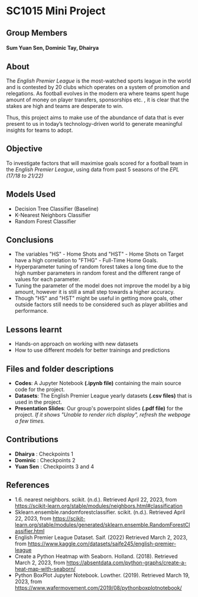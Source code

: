 # SC1015 Mini Project

## Group Members
#### Sum Yuan Sen, Dominic Tay, Dhairya

## About

The *English Premier League* is the most-watched sports league in the world and is contested by 20 clubs which operates on a system of promotion and relegations. 
As football evolves in the modern era where teams spent huge amount of money on player transfers, sponsorships etc. , it is clear that the stakes are high and teams are desperate to win.

Thus, this project aims to make use of the abundance of data that is ever present to us in today’s technology-driven world to generate meaningful insights for teams to adopt. 


## Objective

To investigate factors that will maximise goals scored for a football team in the *English Premier League*, using data from past 5 seasons of the *EPL (17/18 to 21/22)*

## Models Used

 * Decision Tree Classifier (Baseline)
 * K-Nearest Neighbors Classifier
 * Random Forest Classifier

## Conclusions


* The variables "HS" - Home Shots and "HST" - Home Shots on Target have a high correlation to "FTHG" - Full-Time Home Goals.
* Hyperparameter tuning of random forest takes a long time due to the high number parameters in random forest and the different range of values for each parameter.
* Tuning the parameter of the model does not improve the model by a big amount, however it is still a small step towards a higher accuracy.
* Though "HS" and "HST" might be useful in getting more goals, other outside factors still needs to be considered such as player abilities and performance. 

## Lessons learnt

* Hands-on approach on working with new datasets
* How to use different models for better trainings and predictions



## Files and folder descriptions
* **Codes**: A Jupyter Notebook **(.ipynb file)** containing the main source code for the project.
* **Datasets**: The English Premier League yearly datasets **(.csv files)** that is used in the project.
* **Presentation Slides**: Our group's powerpoint slides **(.pdf file)** for the project. *If it shows "Unable to render rich display", refresh the webpage a few times.*

## Contributions

* **Dhairya** : Checkpoints 1 
* **Dominic** : Checkpoints 2 
* **Yuan Sen** : Checkpoints 3 and 4

## References
* 1.6. nearest neighbors. scikit. (n.d.). Retrieved April 22, 2023, from https://scikit-learn.org/stable/modules/neighbors.html#classification
* Sklearn.ensemble.randomforestclassifier. scikit. (n.d.). Retrieved April 22, 2023, from https://scikit-learn.org/stable/modules/generated/sklearn.ensemble.RandomForestClassifier.html
* English Premier League Dataset. Saif. (2022) Retrieved March 2, 2023, from  https://www.kaggle.com/datasets/saife245/english-premier-league
* Create a Python Heatmap with Seaborn. Holland. (2018). Retrieved March 2, 2023, from https://absentdata.com/python-graphs/create-a-heat-map-with-seaborn/
* Python BoxPlot Jupyter Notebook. Lowther. (2019). Retrieved March 19, 2023, from https://www.wafermovement.com/2019/08/pythonboxplotnotebook/


